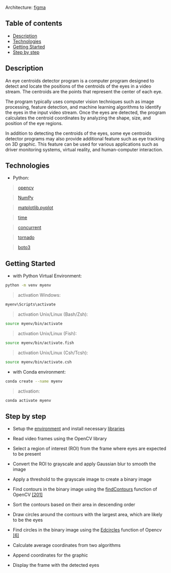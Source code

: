 Architecture: [figma](https://www.figma.com/file/2C53L0KhQTwOMrpxIsmVCR/Centroids-detector?type=whiteboard&node-id=0%3A1&t=KwWL17chcdEzb7nR-1)
## Table of contents

- [Description](#description)
- [Technologies](#technologies)
- [Getting Started](#getting-started)
- [Step by step](#step-by-step)

## Description
An eye centroids detector program is a computer program designed to detect and locate the positions of the centroids of the eyes in a video stream. The centroids are the points that represent the center of each eye. 

The program typically uses computer vision techniques such as image processing, feature detection, and machine learning algorithms to identify the eyes in the input video stream. Once the eyes are detected, the program calculates the centroid coordinates by analyzing the shape, size, and position of the eye regions.

In addition to detecting the centroids of the eyes, some eye centroids detector programs may also provide additional feature such as eye tracking on 3D graphic. This feature can be used for various applications such as driver monitoring systems, virtual reality, and human-computer interaction.

## Technologies
- Python:
> [opencv](https://docs.opencv.org/4.x/d6/d00/tutorial_py_root.html)

> [NumPy](https://numpy.org/)

> [matplotlib.pyplot](https://matplotlib.org/stable/gallery/mplot3d/wire3d.html)

> [time](https://docs.python.org/3/library/time.html)

> [concurrent](https://docs.python.org/3/library/concurrency.html)

> [tornado](https://www.tornadoweb.org/en/stable/)

> [boto3](https://boto3.amazonaws.com/v1/documentation/api/latest/index.html)

## Getting Started
- with Python Virtual Environment:
```bash
python -m venv myenv
```
> activation Windows:
```bash
myenv\Scripts\activate
```
> activation Unix/Linux (Bash/Zsh):
```bash
source myenv/bin/activate
```
> activation Unix/Linux (Fish):
```bash
source myenv/bin/activate.fish
```
> activation Unix/Linux (Csh/Tcsh):
```bash
source myenv/bin/activate.csh
```

- with Conda environment:
```bash
conda create --name myenv
```
> activation:
```bash
conda activate myenv
```



## Step by step
- Setup the [environment](#getting-started) and install necessary [libraries](#technologies)

- Read video frames using the OpenCV library

- Select a region of interest (ROI) from the frame where eyes are expected to be present

- Convert the ROI to grayscale and apply Gaussian blur to smooth the image

- Apply a threshold to the grayscale image to create a binary image

- Find contours in the binary image using the [findContours](https://docs.opencv.org/3.4/d3/dc0/group__imgproc__shape.html#ga17ed9f5d79ae97bd4c7cf18403e1689a) function of OpenCV [[201]](https://docs.opencv.org/3.4/d0/de3/citelist.html#CITEREF_Suzuki85)

- Sort the contours based on their area in descending order

- Draw circles around the contours with the largest area, which are likely to be the eyes

- Find circles in the binary image using the [Edcircles](https://www.researchgate.net/publication/256822734_EDCircles_A_real-time_circle_detector_with_a_false_detection_control) function of Opencv [[6]](https://docs.opencv.org/3.4/d0/de3/citelist.html#CITEREF_Suzuki85)

- Calculate average coordinates from two algorithms

- Append coordinates for the graphic

- Display the frame with the detected eyes
